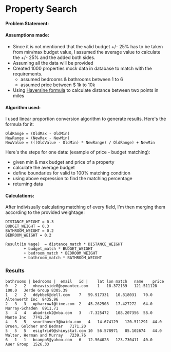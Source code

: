 # Property Search

#### Problem Statement:

#### Assumptions made:

- Since it is not mentioned that the valid budget +/- 25% has to be taken from min/max budget value, I assumed the average value to calculate the +/- 25% and the added both sides.
- Assuming all the data will be provided
- Created 1000 properties mock data in database to match with the requirements.
  - assumed bedrooms & bathrooms between 1 to 6
  - assumed price between $ 1k to 10k
- Using [Haversine formula](https://en.wikipedia.org/wiki/Haversine_formula) to calculate distance between two points in miles
   


#### Algorithm used:

I used linear proportion conversion algorithm to generate results.
Here's the formula for it:
```
OldRange = (OldMax - OldMin)  
NewRange = (NewMax - NewMin)  
NewValue = (((OldValue - OldMin) * NewRange) / OldRange) + NewMin
```

Here's the steps for one data: 
(example of price - budget matching):
- given min & max budget and price of a property
- calculate the average budget 
- define boundaries for valid to 100% matching condition
- using above expression to find the matching percentage
- returning data

#### Calculations:
After indivisually calculating matching of every field, I'm then merging them according to the provided weightage:
```
DISTANCE_WEIGHT = 0.3
BUDGET_WEIGHT = 0.3
BATHROOM_WEIGHT = 0.2
BEDROOM_WEIGHT = 0.2

Result(in %age)  = distance_match * DISTANCE_WEIGHT
        + budget_match * BUDGET_WEIGHT
        + bedroom_match * BEDROOM_WEIGHT
        + bathroom_match * BATHROOM_WEIGHT
```

###  Results

```
bathrooms |	bedrooms |	email	id |	lat	lon	match	name	price
0	2	2	mheaviside0@symantec.com	1	18.372139	121.511128	100.0	Jerde Group	8305.39
1	2	2	ddybbe6@dell.com	7	59.917331	10.818031	70.0	Altenwerth Inc	8435.96
2	3	3	opharrow1@time.com	2	45.262508	17.427272	64.0	Murray-Schaden	8911.71
3	4	4	abadrick2@nba.com	3	-7.325472	108.207356	58.0	Mante Inc	7741.58
4	5	5	snorthover3@baidu.com	4	14.674129	120.511291	44.0	Bruen, Goldner and Bednar	7171.20
5	5	5	esigfrid9@shinystat.com	10	56.578971	85.102674	44.0	Walter, Herman and Murray	7239.76
6	1	1	bcampo5@yahoo.com	6	12.564028	123.730411	40.0	Auer Group	1526.33

```



```


